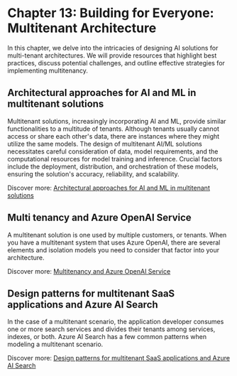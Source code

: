 # Chapter 13: Building for Everyone: Multitenant Architecture

In this chapter, we delve into the intricacies of designing AI solutions for multi-tenant architectures. We will provide resources that highlight best practices, discuss potential challenges, and outline effective strategies for implementing multitenancy.

## Architectural approaches for AI and ML in multitenant solutions

Multitenant solutions, increasingly incorporating AI and ML, provide similar  functionalities to a multitude of tenants. Although tenants usually cannot access or share each other's data, there are instances where they might utilize the same models. The design of multitenant AI/ML solutions necessitates careful consideration of data, model requirements, and the computational resources for model training and inference. Crucial factors include the deployment, distribution, and orchestration of these models, ensuring the solution's accuracy, reliability, and scalability.

Discover more: [Architectural approaches for AI and ML in multitenant solutions](https://learn.microsoft.com/azure/architecture/guide/multitenant/approaches/ai-ml)

## Multi tenancy and Azure OpenAI Service

A multitenant solution is one used by multiple customers, or tenants. When you have a multitenant system that uses Azure OpenAI, there are several elements and isolation models you need to consider that factor into your architecture.

Discover more: [Multitenancy and Azure OpenAI Service](https://learn.microsoft.com/azure/architecture/guide/multitenant/service/openai)

## Design patterns for multitenant SaaS applications and Azure AI Search

In the case of a multitenant scenario, the application developer consumes one or more search services and divides their tenants among services, indexes, or both. Azure AI Search has a few common patterns when modeling a multitenant scenario.

Discover more: [Design patterns for multitenant SaaS applications and Azure AI Search](https://learn.microsoft.com/azure/search/search-modeling-multitenant-saas-applications)
